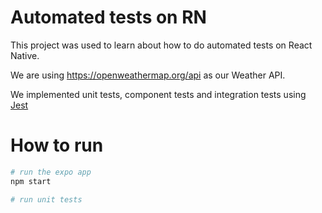# Automated tests on RN

This project was used to learn about how to do automated tests on React Native.

We are using https://openweathermap.org/api as our Weather API.

We implemented unit tests, component tests and integration tests using [Jest](https://jestjs.io)

# How to run

```sh
# run the expo app
npm start

# run unit tests

```
